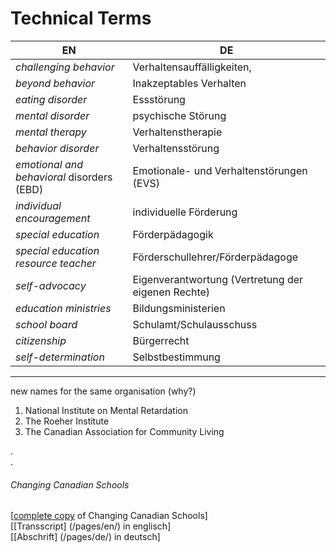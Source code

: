 # Technical Terms

EN | DE
---|---
*challenging behavior* | Verhaltensauffälligkeiten,
*beyond behavior* | Inakzeptables Verhalten
*eating disorder* | Essstörung
*mental disorder* | psychische Störung
*mental therapy* | Verhaltenstherapie
*behavior disorder* | Verhaltensstörung
*emotional and behavioral* disorders (EBD) | Emotionale- und Verhaltenstörungen (EVS)
*individual encouragement* | individuelle Förderung
*special education* | Förderpädagogik
*special education resource teacher* | Förderschullehrer/Förderpädagoge
*self-advocacy* | Eigenverantwortung (Vertretung der eigenen Rechte)
*education ministries* | Bildungsministerien
*school board* | Schulamt/Schulausschuss
*citizenship* | Bürgerrecht
*self-determination* | Selbstbestimmung


***
new names for the same organisation (why?)
1. National Institute on Mental Retardation
2. The Roeher Institute
3. The Canadian Association for Community Living

.  
.  
###### Changing Canadian Schools

[[complete copy](/copies-from-original/BestCopy_Changing_Canadian_Schools_Perspectives_on_Disability_and_Inclusion.pdf) of Changing Canadian Schools]  
[[Transscript] (/pages/en/) in englisch]  
[[Abschrift] (/pages/de/) in deutsch]

